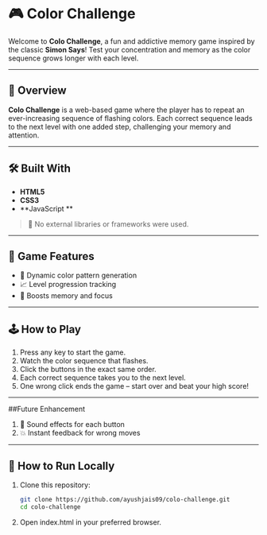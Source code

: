 # 🎮 Color Challenge 

Welcome to **Colo Challenge**, a fun and addictive memory game inspired by the classic **Simon Says**! Test your concentration and memory as the color sequence grows longer with each level.

---

## 🚀 Overview

**Colo Challenge** is a web-based game where the player has to repeat an ever-increasing sequence of flashing colors. Each correct sequence leads to the next level with one added step, challenging your memory and attention.

---

## 🛠️ Built With

- **HTML5**
- **CSS3**
- **JavaScript **

> 🎨 No external libraries or frameworks were used.

---

## 🎯 Game Features

- 🔢 Dynamic color pattern generation
- 📈 Level progression tracking
- 🧠 Boosts memory and focus

---

## 🕹️ How to Play

1. Press any key to start the game.
2. Watch the color sequence that flashes.
3. Click the buttons in the exact same order.
4. Each correct sequence takes you to the next level.
5. One wrong click ends the game – start over and beat your high score!

---

##Future Enhancement

1. 🎵 Sound effects for each button
2. 💥 Instant feedback for wrong moves

---

## 📂 How to Run Locally

1. Clone this repository:
   ```bash
   git clone https://github.com/ayushjais09/colo-challenge.git
   cd colo-challenge

2. Open index.html in your preferred browser.   

